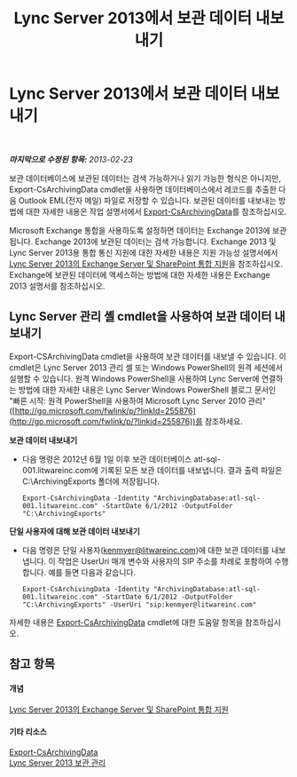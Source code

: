 ﻿---
title: Lync Server 2013에서 보관 데이터 내보내기
TOCTitle: Lync Server 2013에서 보관 데이터 내보내기
ms:assetid: 09450d54-769b-4741-924b-e390664d506f
ms:mtpsurl: https://technet.microsoft.com/ko-kr/library/JJ204657(v=OCS.15)
ms:contentKeyID: 49302740
ms.date: 08/10/2015
mtps_version: v=OCS.15
ms.translationtype: HT
---

# Lync Server 2013에서 보관 데이터 내보내기

 

_**마지막으로 수정된 항목:** 2013-02-23_

보관 데이터베이스에 보관된 데이터는 검색 가능하거나 읽기 가능한 형식은 아니지만, Export-CsArchivingData cmdlet을 사용하면 데이터베이스에서 레코드를 추출한 다음 Outlook EML(전자 메일) 파일로 저장할 수 있습니다. 보관된 데이터를 내보내는 방법에 대한 자세한 내용은 작업 설명서에서 [Export-CsArchivingData](export-csarchivingdata.md)를 참조하십시오.

Microsoft Exchange 통합을 사용하도록 설정하면 데이터는 Exchange 2013에 보관됩니다. Exchange 2013에 보관된 데이터는 검색 가능합니다. Exchange 2013 및 Lync Server 2013용 통합 통신 지원에 대한 자세한 내용은 지원 가능성 설명서에서 [Lync Server 2013의 Exchange Server 및 SharePoint 통합 지원](lync-server-2013-exchange-and-sharepoint-integration-support.md)을 참조하십시오. Exchange에 보관된 데이터에 액세스하는 방법에 대한 자세한 내용은 Exchange 2013 설명서를 참조하십시오.

## Lync Server 관리 셸 cmdlet을 사용하여 보관 데이터 내보내기

Export-CSArchivingData cmdlet을 사용하여 보관 데이터를 내보낼 수 있습니다. 이 cmdlet은 Lync Server 2013 관리 셸 또는 Windows PowerShell의 원격 세션에서 실행할 수 있습니다. 원격 Windows PowerShell을 사용하여 Lync Server에 연결하는 방법에 대한 자세한 내용은 Lync Server Windows PowerShell 블로그 문서인 "빠른 시작: 원격 PowerShell을 사용하여 Microsoft Lync Server 2010 관리"([http://go.microsoft.com/fwlink/p/?linkId=255876](http://go.microsoft.com/fwlink/p/?linkid=255876))를 참조하세요.

**보관 데이터 내보내기**

  - 다음 명령은 2012년 6월 1일 이후 보관 데이터베이스 atl-sql-001.litwareinc.com에 기록된 모든 보관 데이터를 내보냅니다. 결과 출력 파일은 C:\\ArchivingExports 폴더에 저장됩니다.
    
        Export-CsArchivingData -Identity "ArchivingDatabase:atl-sql-001.litwareinc.com" -StartDate 6/1/2012 -OutputFolder "C:\ArchivingExports"

**단일 사용자에 대해 보관 데이터 내보내기**

  - 다음 명령은 단일 사용자(kenmyer@litwareinc.com)에 대한 보관 데이터를 내보냅니다. 이 작업은 UserUri 매개 변수와 사용자의 SIP 주소를 차례로 포함하여 수행합니다. 예를 들면 다음과 같습니다.
    
        Export-CsArchivingData -Identity "ArchivingDatabase:atl-sql-001.litwareinc.com" -StartDate 6/1/2012 -OutputFolder "C:\ArchivingExports" -UserUri "sip:kenmyer@litwareinc.com"

자세한 내용은 [Export-CsArchivingData](export-csarchivingdata.md) cmdlet에 대한 도움말 항목을 참조하십시오.

## 참고 항목

#### 개념

[Lync Server 2013의 Exchange Server 및 SharePoint 통합 지원](lync-server-2013-exchange-and-sharepoint-integration-support.md)  

#### 기타 리소스

[Export-CsArchivingData](export-csarchivingdata.md)  
[Lync Server 2013 보관 관리](lync-server-2013-managing-archiving.md)

